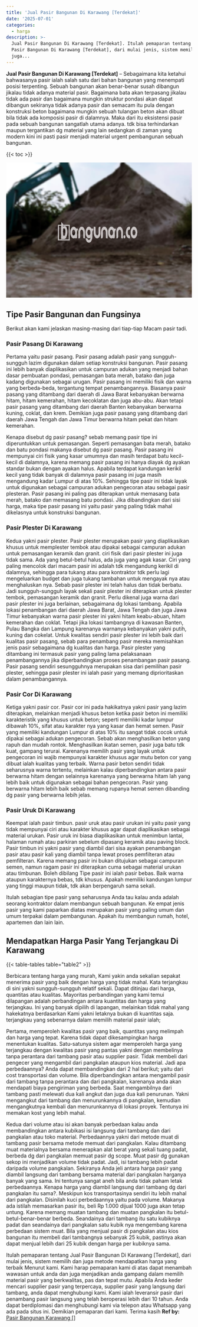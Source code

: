```yaml
---
title: 'Jual Pasir Bangunan Di Karawang [Terdekat]'
date: '2025-07-01'
categories:
  - harga
description: >-
  Jual Pasir Bangunan Di Karawang [Terdekat]. Itulah pemaparan tentang Jual
  Pasir Bangunan Di Karawang [Terdekat], dari mulai jenis, sistem memilih dan
  juga...
---
```


**Jual Pasir Bangunan Di Karawang \[Terdekat\]** – Sebagaimana kita ketahui bahwasanya pasir ialah salah satu dari bahan bangunan yang menempati posisi terpenting. Sebuah bangunan akan benar-benar susah dibangun jikalau tidak adanya material pasir. Bagaimana bata akan terpasang jikalau tidak ada pasir dan bagaimana mungkin struktur pondasi akan dapat dibangun sekiranya tidak adanya pasir dan semacam itu pula dengan konstruksi beton bagaimana mungkin sebuah tulangan beton akan dibuat bila tidak ada komposisi pasir di dalamnya. Maka dari itu eksistensi pasir pada sebuah bangunan sangatlah utama adanya. tdk bisa terhindarkan maupun tergantikan dg material yang lain sedangkan di zaman yang modern kini ini pasti pasir menjadi material urgent pembangunan sebuah bangunan.

{{< toc >}}

![Jual Pasir Bangunan Di Karawang [Terdekat]](/images/jual-pasir-bangunan-29.png)

## Tipe Pasir Bangunan dan Fungsinya

Berikut akan kami jelaskan masing-masing dari tiap-tiap Macam pasir tadi.

### Pasir Pasang Di Karawang

Pertama yaitu pasir pasang. Pasir pasang adalah pasir yang sungguh-sungguh lazim digunakan dalam setiap konstruksi bangunan. Pasir pasang ini lebih banyak diaplikasikan untuk campuran adukan yang menjadi bahan dasar pembuatan pondasi, pemasangan bata merah, batako dan juga kadang digunakan sebagai urugan. Pasir pasang ini memiliki fisik dan warna yang berbeda-beda, tergantung tempat penambangannya. Biasanya pasir pasang yang ditambang dari daerah di Jawa Barat kebanyakan berwarna hitam, hitam kemerahan, hitam kecoklatan dan juga abu-abu. Akan tetapi pasir pasang yang ditambang dari daerah Banten kebanyakan berwarna kuning, coklat, dan krem. Demikian juga pasir pasang yang ditambang dari daerah Jawa Tengah dan Jawa Timur berwarna hitam pekat dan hitam kemerahan.

Kenapa disebut dg pasir pasang? sebab memang pasir tipe ini diperuntukkan untuk pemasangan. Seperti pemasangan bata merah, batako dan batu pondasi makanya disebut dg pasir pasang. Pasir pasang ini mempunyai ciri fisik yang kasar umumnya dan masih terdapat batu kecil-kecil di dalamnya, karena memang pasir pasang ini hanya diayak dg ayakan standar bukan dengan ayakan halus. Apabila terdapat kandungan kerikil kecil yang tidak banyak di dalamnya pasir pasang ini juga masih mengandung kadar Lumpur di atas 10%. Sehingga tipe pasir ini tidak layak untuk digunakan sebagai campuran adukan pengecoran atau sebagai pasir plesteran. Pasir pasang ini paling pas diterapkan untuk memasang bata merah, batako dan memasang batu pondasi. Jika dibandingkan dari sisi harga, maka tipe pasir pasang ini yaitu pasir yang paling tidak mahal dikelasnya untuk konstruksi bangunan.

### Pasir Plester Di Karawang

Kedua yakni pasir plester. Pasir plester merupakan pasir yang diaplikasikan khusus untuk memplester tembok atau dipakai sebagai campuran adukan untuk pemasangan keramik dan granit. ciri fisik dari pasir plester ini juga tidak sama. Ada yang betul-betul halus, ada juga yang agak kasar. Ciri yang paling mencolok dari macam pasir ini adalah tdk mengandung kerikil di dalamnya, sehingga para tukang atau para kontraktor tdk perlu lagi mengeluarkan budget dan juga tukang tambahan untuk mengayak nya atau menghaluskan nya. Sebab pasir plester ini telah halus dan tidak berbatu. Jadi sungguh-sungguh layak sekali pasir plester ini diterapkan untuk plester tembok, pemasangan keramik dan granit. Perlu dikenal juga warna dari pasir plester ini juga berlainan, sebagaimana dg lokasi tambang. Apabila lokasi penambangan dari daerah Jawa Barat, Jawa Tengah dan juga Jawa Timur kebanyakan warna pasir plester ini yakni hitam keabu-abuan, hitam kemerahan dan coklat. Tetapi jika lokasi tambangnya di kawasan Banten, Pulau Bangka dan Lampung karenanya warnanya kebanyakan yakni putih, kuning dan cokelat. Untuk kwalitas sendiri pasir plester ini lebih baik dari kualitas pasir pasang, sebab para penambang pasir mereka memisahkan jenis pasir sebagaimana dg kualitas dan harga. Pasir plester yang ditambang ini termasuk pasir yang paling lama pelaksanaan penambangannya jika diperbandingkan proses penambangan pasir pasang. Pasir pasang sendiri sesungguhnya merupakan sisa dari pemilihan pasir plester, sehingga pasir plester ini ialah pasir yang memang diprioritaskan dalam penambangannya.

### Pasir Cor Di Karawang

Ketiga yakni pasir cor. Pasir cor ini pada hakikatnya yakni pasir yang lazim diterapkan, melainkan menjadi khusus beton ketika pasir beton ini memiliki karakteristik yang khusus untuk beton; seperti memiliki kadar lumpur dibawah 10%, sifat atau karakter nya yang kasar dan hemat semen. Pasir yang memiliki kandungan Lumpur di atas 10% itu sangat tidak cocok untuk dipakai sebagai adukan pengecoran. Sebab akan menghasilkan beton yang rapuh dan mudah rontok. Menghasilkan ikatan semen, pasir juga batu tdk kuat, gampang terurai. Karenanya memilih pasir yang layak untuk pengecoran ini wajib mempunyai karakter khusus agar mutu beton cor yang dibuat ialah kualitas yang terbaik. Warna pasir beton sendiri tidak seharusnya warna tertentu, melainkan kalau diperbandingkan antara pasir berwarna hitam dengan selainnya karenanya yang berwarna hitam lah yang lebih baik untuk digunakan sebagai bahan pengecoran. Pasir yang berwarna hitam lebih baik sebab memang rupanya hemat semen dibanding dg pasir yang berwarna lebih jelas.

### Pasir Uruk Di Karawang

Keempat ialah pasir timbun. pasir uruk atau pasir urukan ini yaitu pasir yang tidak mempunyai ciri atau karakter khusus agar dapat diaplikasikan sebagai material urukan. Pasir uruk ini biasa diaplikasikan untuk menimbun lantai, halaman rumah atau parkiran sebelum dipasang keramik atau paving block. Pasir timbun ini yakni pasir yang diambil dari sisa ayakan penambangan pasir atau pasir kali yang diambil tanpa lewat proses pemfilteran atau pemfilteran. Karena memang pasir ini bukan ditujukan sebagai campuran semen, namun ragam pasir ini diterapkan cuma sebagai material urukan atau timbunan. Boleh dibilang Tipe pasir ini ialah pasir bebas. Baik warna ataupun karakternya bebas, tdk khusus. Apakah memiliki kandungan lumpur yang tinggi maupun tidak, tdk akan berpengaruh sama sekali.

Itulah sebagian tipe pasir yang seharusnya Anda tau kalau anda adalah seorang kontraktor dalam membangun sebuah bangunan. Ke empat jenis pasir yang kami paparkan diatas merupakan pasir yang paling umum dan umum terpakai dalam pembangunan. Apakah itu membangun rumah, hotel, apartemen dan lain lain.

## Mendapatkan Harga Pasir Yang Terjangkau Di Karawang

{{< table-tables table="table2" >}}

Berbicara tentang harga yang murah, Kami yakin anda sekalian sepakat menerima pasir yang baik dengan harga yang tidak mahal. Kata terjangkau di sini yakni sungguh-sungguh relatif sekali. Dapat ditinjau dari harga, quantitas atau kualitas. Mayoritas perbandingan yang kami temui dilapangan adalah perbandingan antara kuantitas dan harga yang terjangkau. Ini yang banyak dipilih di lapangan, melainkan tidak mahal yang hakekatnya berdasarkan Kami yakni letaknya bukan di kuantitas saja. terjangkau yang sebenarnya dalam memilih material pasir ialah;

Pertama, memperoleh kwalitas pasir yang baik, quantitas yang melimpah dan harga yang tepat. Karena tidak dapat dikesampingkan harga menentukan kualitas. Satu-satunya sistem agar memperoleh harga yang terjangkau dengan kwalitas pasir yang pantas yakni dengan membelinya tanpa perantara dari tambang pasir atau supplier pasir. Tidak membeli dari pengecer yang mengambil dari pangkalan ataupun kios material. Jadi apa perbedaannya? Anda dapat membandingkan dari 2 hal berikut; yaitu dari cost transportasi dan volume. Bila diperbandingkan antara mengambil pasir dari tambang tanpa perantara dan dari pangkalan, karenanya anda akan mendapati biaya pengiriman yang berbeda. Saat mengambilnya dari tambang pasti melewati dua kali angkut dan juga dua kali penurunan. Yakni mengangkut dari tambang dan menurunkannya di pangkalan, kemudian mengangkutnya kembali dan menurunkannya di lokasi proyek. Tentunya ini memakan kost yang lebih mahal.

Kedua dari volume atau isi akan banyak perbedaan kalau anda membandingkan antara kubikasi isi langsung dari tambang dan dari pangkalan atau toko material. Perbedaannya yakni dari metode muat di tambang pasir bersama metode memuat dari pangkalan. Kalau ditambang muat materialnya bersama menerapkan alat berat yang sekali tuang padat, berbeda dg dari pangkalan memuat pasir dg scope. Muat pasir dg gunakan sekop ini menjadikan volume tidak padat. Jadi, isi tambang lebih padat daripada volume pangkalan. Sekiranya Anda jeli antara harga pasir yang diambil langsung dari tambang bersama material dari pangkalan harganya banyak yang sama. Ini tentunya sangat aneh bila anda tidak paham letak perbedaannya. Kenapa harga yang diambil langsung dari tambang dg dari pangkalan itu sama?. Meskipun kos transportasinya sendiri itu lebih mahal dari pangkalan. Disinilah kuci perbedaannya yaitu pada volume. Makanya ada istilah memasarkan pasir itu, beli Rp 1.000 dijual 1000 juga akan tetap untung. Karena memang muatan tambang dan muatan pangkalan itu betul-betul-benar-benar berbeda. Seandainya dari tambang itu satu kubiknya padat dan seandainya dari pangkalan satu kubik nya mengembang karena perbedaan sistem muat. Bila yang menjual pasir di pangkalan atau kios bangunan itu membeli dari tambangnya sebanyak 25 kubik, pastinya akan dapat menjual lebih dari 25 kubik dengan harga per kubiknya sama.

Itulah pemaparan tentang Jual Pasir Bangunan Di Karawang \[Terdekat\], dari mulai jenis, sistem memilih dan juga metode mendapatkan harga yang terbaik Menurut kami. Kami harap pemaparan kami di atas dapat menambah wawasan untuk anda dan juga menjadikan anda gampang dalam memilih material pasir yang berkwalitas, pas dan tepat mutu. Apabila Anda keder mencari supplier pasir yang terpercaya, supplier pasir yang langsung dari tambang, anda dapat menghubungi kami. Kami ialah leveransir pasir dari penambang pasir langsung yang telah beroperasi lebih dari 10 tahun. Anda dapat berdiplomasi dan menghubungi kami via telepon atau Whatsapp yang ada pada situs ini. Demikian pemaparan dari kami. Terima kasih
**Ref by:** [Pasir Bangunan Karawang []](https://id.wikipedia.org/wiki/Pasir)
